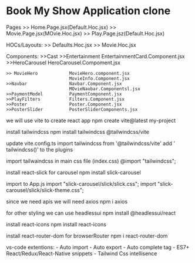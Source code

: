 # Book My Show Application clone

Pages
    >> Home.Page.jsx(Default.Hoc.jsx)
    >> Movie.Page.jsx(MOvie.Hoc.jsx)
    >> Play.Page.jsz(Default.Hoc.jsx)

HOCs/Layouts:
    >> Defaults.Hoc.jsx
    >> Movie.Hoc.jsx

Components:
    >>Cast
    >>Entertainment         EntertainmentCard.Component.jsx
    >>HeroCarousel          HeroCarousel.Compoment.jsx

    >> MovieHero            MovieHero.component.jsx
                            MovieInfo.Component.jsx
    >>Navbar                Navbar.Component.jsx
                            MOvieNavbar.Componentsl.jsx
    >>PaymentModel          PaymentComponent.jsx
    >>PlayFilters           Filters.Component.jsx
    >>Poster                Poster.Component.jsx
    >>PosterSlider          PosterSliderComponents.jsx 

we will use vite to create react app
    npm create vite@latest my-project

install tailwindcss
    npm install tailwindcss @tailwindcss/vite

update vite.config.ts
    import tailwindcss from '@tailwindcss/vite'
    add ' tailwindcss()' to the plugins

import tailwaindcss in main css file (index.css)
    @import "tailwindcss";

install react-slick for carousel
    npm install slick-carousel

import to App.js
    import "slick-carousel/slick/slick.css";
    import "slick-carousel/slick/slick-theme.css";

since we need apis we will need axios
    npm i axios

for other styling we can use headlessui
    npm install @headlessui/react

install react-icons
    npm install react-icons

install react-router-dom for browserRouter
    npm i react-router-dom

vs-code extentions:
    - Auto import
    - Auto export
    - Auto complete tag
    - ES7+ React/Redux/React-Native snippets
    - Tailwind Css intellisence
